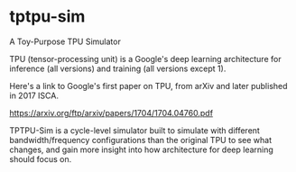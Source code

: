 # tptpu-sim
A Toy-Purpose TPU Simulator

TPU (tensor-processing unit) is a Google's deep learning architecture for inference (all versions) and training (all versions except 1).

Here's a link to Google's first paper on TPU, from arXiv and later published in 2017 ISCA.

https://arxiv.org/ftp/arxiv/papers/1704/1704.04760.pdf

TPTPU-Sim is a cycle-level simulator built to simulate with different bandwidth/frequency configurations than the original TPU to see what changes, and gain more insight into how architecture for deep learning should focus on.
